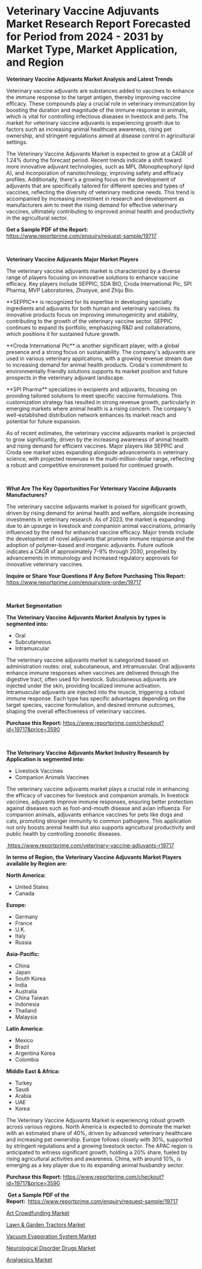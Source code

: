 <p><h1>Veterinary Vaccine Adjuvants Market Research Report Forecasted for Period from 2024 -  2031 by Market Type, Market Application, and Region</h1></p><p><strong>Veterinary Vaccine Adjuvants Market Analysis and Latest Trends</strong></p>
<p><p>Veterinary vaccine adjuvants are substances added to vaccines to enhance the immune response to the target antigen, thereby improving vaccine efficacy. These compounds play a crucial role in veterinary immunization by boosting the duration and magnitude of the immune response in animals, which is vital for controlling infectious diseases in livestock and pets. The market for veterinary vaccine adjuvants is experiencing growth due to factors such as increasing animal healthcare awareness, rising pet ownership, and stringent regulations aimed at disease control in agricultural settings.</p><p>The Veterinary Vaccine Adjuvants Market is expected to grow at a CAGR of 1.24% during the forecast period. Recent trends indicate a shift toward more innovative adjuvant technologies, such as MPL (Monophosphoryl lipid A), and incorporation of nanotechnology, improving safety and efficacy profiles. Additionally, there's a growing focus on the development of adjuvants that are specifically tailored for different species and types of vaccines, reflecting the diversity of veterinary medicine needs. This trend is accompanied by increasing investment in research and development as manufacturers aim to meet the rising demand for effective veterinary vaccines, ultimately contributing to improved animal health and productivity in the agricultural sector.</p></p>
<p><strong>Get a Sample PDF of the Report:&nbsp;</strong> <a href="https://www.reportprime.com/enquiry/request-sample/19717?utm_campaign=13&utm_medium=2&utm_source=Github&utm_content=ia&utm_term=02122024&utm_id=veterinary-vaccine-adjuvants">https://www.reportprime.com/enquiry/request-sample/19717</a></p>
<p>&nbsp;</p>
<p><strong>Veterinary Vaccine Adjuvants Major Market Players</strong></p>
<p><p>The veterinary vaccine adjuvants market is characterized by a diverse range of players focusing on innovative solutions to enhance vaccine efficacy. Key players include SEPPIC, SDA BIO, Croda International Plc, SPI Pharma, MVP Laboratories, Zhuoyue, and Zhiju Bio. </p><p>**SEPPIC** is recognized for its expertise in developing specialty ingredients and adjuvants for both human and veterinary vaccines. Its innovative products focus on improving immunogenicity and stability, contributing to the growth of the veterinary vaccine sector. SEPPIC continues to expand its portfolio, emphasizing R&D and collaborations, which positions it for sustained future growth.</p><p>**Croda International Plc** is another significant player, with a global presence and a strong focus on sustainability. The company's adjuvants are used in various veterinary applications, with a growing revenue stream due to increasing demand for animal health products. Croda's commitment to environmentally friendly solutions supports its market position and future prospects in the veterinary adjuvant landscape.</p><p>**SPI Pharma** specializes in excipients and adjuvants, focusing on providing tailored solutions to meet specific vaccine formulations. This customization strategy has resulted in strong revenue growth, particularly in emerging markets where animal health is a rising concern. The company's well-established distribution network enhances its market reach and potential for future expansion.</p><p>As of recent estimates, the veterinary vaccine adjuvants market is projected to grow significantly, driven by the increasing awareness of animal health and rising demand for efficient vaccines. Major players like SEPPIC and Croda see market sizes expanding alongside advancements in veterinary science, with projected revenues in the multi-million-dollar range, reflecting a robust and competitive environment poised for continued growth.</p></p>
<p>&nbsp;</p>
<p><strong>What Are The Key Opportunities For Veterinary Vaccine Adjuvants Manufacturers?</strong></p>
<p><p>The veterinary vaccine adjuvants market is poised for significant growth, driven by rising demand for animal health and welfare, alongside increasing investments in veterinary research. As of 2023, the market is expanding due to an upsurge in livestock and companion animal vaccinations, primarily influenced by the need for enhanced vaccine efficacy. Major trends include the development of novel adjuvants that promote immune response and the adoption of polymer-based and inorganic adjuvants. Future outlook indicates a CAGR of approximately 7-9% through 2030, propelled by advancements in immunology and increased regulatory approvals for innovative veterinary vaccines.</p></p>
<p><strong>Inquire or Share Your Questions If Any Before Purchasing This Report:</strong> <a href="https://www.reportprime.com/enquiry/pre-order/19717?utm_campaign=13&utm_medium=2&utm_source=Github&utm_content=ia&utm_term=02122024&utm_id=veterinary-vaccine-adjuvants">https://www.reportprime.com/enquiry/pre-order/19717</a></p>
<p>&nbsp;</p>
<p><strong>Market Segmentation</strong></p>
<p><strong>The Veterinary Vaccine Adjuvants Market Analysis by types is segmented into:</strong></p>
<p><ul><li>Oral</li><li>Subcutaneous</li><li>Intramuscular</li></ul></p>
<p><p>The veterinary vaccine adjuvants market is categorized based on administration routes: oral, subcutaneous, and intramuscular. Oral adjuvants enhance immune responses when vaccines are delivered through the digestive tract, often used for livestock. Subcutaneous adjuvants are injected under the skin, providing localized immune activation. Intramuscular adjuvants are injected into the muscle, triggering a robust immune response. Each type has specific advantages depending on the target species, vaccine formulation, and desired immune outcomes, shaping the overall effectiveness of veterinary vaccines.</p></p>
<p><strong>Purchase this Report:&nbsp;</strong><a href="https://www.reportprime.com/checkout?id=19717&price=3590&utm_campaign=13&utm_medium=2&utm_source=Github&utm_content=ia&utm_term=02122024&utm_id=veterinary-vaccine-adjuvants">https://www.reportprime.com/checkout?id=19717&price=3590</a></p>
<p>&nbsp;</p>
<p><strong>The Veterinary Vaccine Adjuvants Market Industry Research by Application is segmented into:</strong></p>
<p><ul><li>Livestock Vaccines</li><li>Companion Animals Vaccines</li></ul></p>
<p><p>The veterinary vaccine adjuvants market plays a crucial role in enhancing the efficacy of vaccines for livestock and companion animals. In livestock vaccines, adjuvants improve immune responses, ensuring better protection against diseases such as foot-and-mouth disease and avian influenza. For companion animals, adjuvants enhance vaccines for pets like dogs and cats, promoting stronger immunity to common pathogens. This application not only boosts animal health but also supports agricultural productivity and public health by controlling zoonotic diseases.</p></p>
<p><a href="https://www.reportprime.com/veterinary-vaccine-adjuvants-r19717?utm_campaign=13&utm_medium=2&utm_source=Github&utm_content=ia&utm_term=02122024&utm_id=veterinary-vaccine-adjuvants">&nbsp;https://www.reportprime.com/veterinary-vaccine-adjuvants-r19717</a></p>
<p><strong>In terms of Region, the Veterinary Vaccine Adjuvants Market Players available by Region are:</strong></p>
<p>
    <p> <strong> North America: </strong>
        <ul>
            <li>United States</li>
            <li>Canada</li>
        </ul>
        </p> 
    <p> <strong> Europe: </strong>
        <ul>
            <li>Germany</li>
            <li>France</li>
            <li>U.K.</li>
            <li>Italy</li>
            <li>Russia</li>
        </ul>
        </p> 
    <p> <strong> Asia-Pacific: </strong>
        <ul>
            <li>China</li>
            <li>Japan</li>
            <li>South Korea</li>
            <li>India</li>
            <li>Australia</li>
            <li>China Taiwan</li>
            <li>Indonesia</li>
            <li>Thailand</li>
            <li>Malaysia</li>
        </ul>
        </p> 
    <p> <strong> Latin America: </strong>
        <ul>
            <li>Mexico</li>
            <li>Brazil</li>
            <li>Argentina Korea</li>
            <li>Colombia</li>
        </ul>
        </p> 
    <p> <strong> Middle East & Africa: </strong>
        <ul>
            <li>Turkey</li>
            <li>Saudi</li>
            <li>Arabia</li>
            <li>UAE</li>
            <li>Korea</li>
        </ul>
    </p>
    </p>
<p><p>The Veterinary Vaccine Adjuvants Market is experiencing robust growth across various regions. North America is expected to dominate the market with an estimated share of 40%, driven by advanced veterinary healthcare and increasing pet ownership. Europe follows closely with 30%, supported by stringent regulations and a growing livestock sector. The APAC region is anticipated to witness significant growth, holding a 20% share, fueled by rising agricultural activities and awareness. China, with around 10%, is emerging as a key player due to its expanding animal husbandry sector.</p></p>
<p><strong>Purchase this Report: </strong><a href="https://www.reportprime.com/checkout?id=19717&price=3590&utm_campaign=13&utm_medium=2&utm_source=Github&utm_content=ia&utm_term=02122024&utm_id=veterinary-vaccine-adjuvants">https://www.reportprime.com/checkout?id=19717&price=3590</a></p>
<p>&nbsp;<strong>Get a Sample PDF of the Report:&nbsp;&nbsp;</strong><a href="https://www.reportprime.com/enquiry/request-sample/19717?utm_campaign=13&utm_medium=2&utm_source=Github&utm_content=ia&utm_term=02122024&utm_id=veterinary-vaccine-adjuvants">https://www.reportprime.com/enquiry/request-sample/19717</a></p>
<p><strong></strong></p>
<p><p><a href="https://issuu.com/reportprime-2/docs/art-crowdfunding-market-size-2030.pptx?utm_campaign=13&utm_medium=2&utm_source=Github&utm_content=ia&utm_term=02122024&utm_id=veterinary-vaccine-adjuvants">Art Crowdfunding Market</a></p><p><a href="https://www.linkedin.com/pulse/lawn-garden-tractors-market-projections-2024-2031-growing-2bbff?utm_campaign=13&utm_medium=2&utm_source=Github&utm_content=ia&utm_term=02122024&utm_id=veterinary-vaccine-adjuvants">Lawn & Garden Tractors Market</a></p><p><a href="https://www.linkedin.com/pulse/vacuum-evaporation-system-market-trends-share-analysis-size-6u8lf?utm_campaign=13&utm_medium=2&utm_source=Github&utm_content=ia&utm_term=02122024&utm_id=veterinary-vaccine-adjuvants">Vacuum Evaporation System Market</a></p><p><a href="https://github.com/MarciaRunte/Market-Research-Report-List-1/blob/main/neurological-disorder-drugs-market.md?utm_campaign=13&utm_medium=2&utm_source=Github&utm_content=ia&utm_term=02122024&utm_id=veterinary-vaccine-adjuvants">Neurological Disorder Drugs Market</a></p><p><a href="https://github.com/Chiragrp22/Market-Research-Report-List-6/blob/main/analgesics-market.md?utm_campaign=13&utm_medium=2&utm_source=Github&utm_content=ia&utm_term=02122024&utm_id=veterinary-vaccine-adjuvants">Analgesics Market</a></p></p>